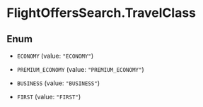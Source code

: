 # FlightOffersSearch.TravelClass

## Enum


* `ECONOMY` (value: `"ECONOMY"`)

* `PREMIUM_ECONOMY` (value: `"PREMIUM_ECONOMY"`)

* `BUSINESS` (value: `"BUSINESS"`)

* `FIRST` (value: `"FIRST"`)


